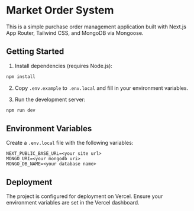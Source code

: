 # Market Order System

This is a simple purchase order management application built with Next.js App Router, Tailwind CSS, and MongoDB via Mongoose.

## Getting Started

1. Install dependencies (requires Node.js):

```bash
npm install
```

2. Copy `.env.example` to `.env.local` and fill in your environment variables.

3. Run the development server:

```bash
npm run dev
```

## Environment Variables

Create a `.env.local` file with the following variables:

```
NEXT_PUBLIC_BASE_URL=<your site url>
MONGO_URI=<your mongodb uri>
MONGO_DB_NAME=<your database name>
```

## Deployment

The project is configured for deployment on Vercel. Ensure your environment variables are set in the Vercel dashboard.
